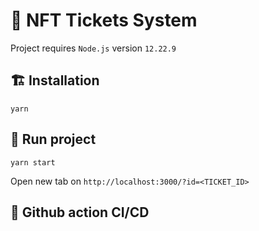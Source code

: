 # 🎫 NFT Tickets System

Project requires `Node.js` version `12.22.9`

## 🏗 Installation

```
yarn
```

## 🚀 Run project

```
yarn start
```

Open new tab on `http://localhost:3000/?id=<TICKET_ID>`

## 🚀 Github action CI/CD
